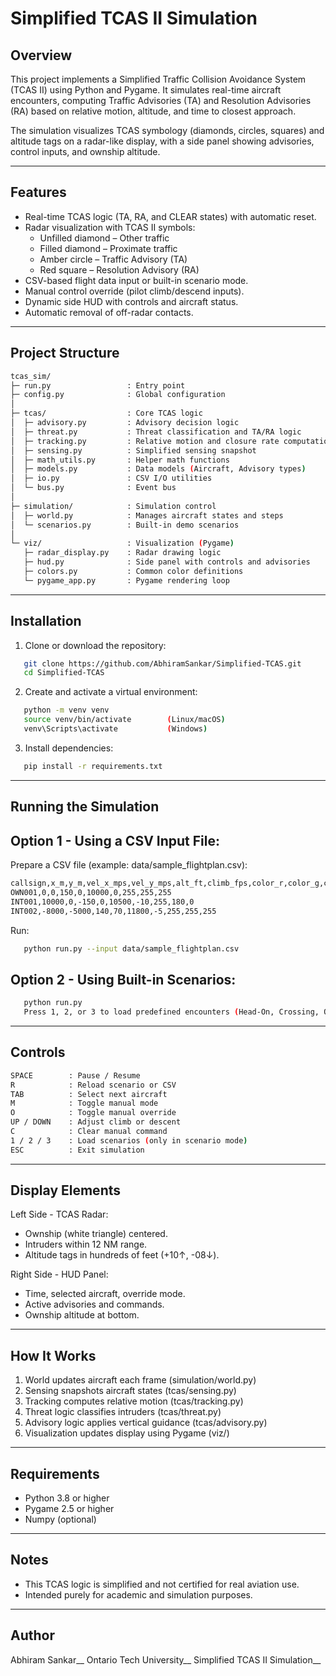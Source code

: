 Simplified TCAS II Simulation
============================================================

Overview
------------------------------------------------------------
This project implements a Simplified Traffic Collision Avoidance System (TCAS II)
using Python and Pygame. It simulates real-time aircraft encounters, computing
Traffic Advisories (TA) and Resolution Advisories (RA) based on relative motion,
altitude, and time to closest approach.

The simulation visualizes TCAS symbology (diamonds, circles, squares) and altitude
tags on a radar-like display, with a side panel showing advisories, control inputs,
and ownship altitude.

------------------------------------------------------------
Features
------------------------------------------------------------
- Real-time TCAS logic (TA, RA, and CLEAR states) with automatic reset.
- Radar visualization with TCAS II symbols:
  * Unfilled diamond – Other traffic
  * Filled diamond – Proximate traffic
  * Amber circle – Traffic Advisory (TA)
  * Red square – Resolution Advisory (RA)
- CSV-based flight data input or built-in scenario mode.
- Manual control override (pilot climb/descend inputs).
- Dynamic side HUD with controls and aircraft status.
- Automatic removal of off-radar contacts.

------------------------------------------------------------
Project Structure
------------------------------------------------------------
```bash
tcas_sim/
├─ run.py                 : Entry point
├─ config.py              : Global configuration
│
├─ tcas/                  : Core TCAS logic
│  ├─ advisory.py         : Advisory decision logic
│  ├─ threat.py           : Threat classification and TA/RA logic
│  ├─ tracking.py         : Relative motion and closure rate computation
│  ├─ sensing.py          : Simplified sensing snapshot
│  ├─ math_utils.py       : Helper math functions
│  ├─ models.py           : Data models (Aircraft, Advisory types)
│  ├─ io.py               : CSV I/O utilities
│  └─ bus.py              : Event bus
│
├─ simulation/            : Simulation control
│  ├─ world.py            : Manages aircraft states and steps
│  └─ scenarios.py        : Built-in demo scenarios
│
└─ viz/                   : Visualization (Pygame)
   ├─ radar_display.py    : Radar drawing logic
   ├─ hud.py              : Side panel with controls and advisories
   ├─ colors.py           : Common color definitions
   └─ pygame_app.py       : Pygame rendering loop
```

------------------------------------------------------------
Installation
------------------------------------------------------------

1. Clone or download the repository:
```bash
   git clone https://github.com/AbhiramSankar/Simplified-TCAS.git
   cd Simplified-TCAS
```

2. Create and activate a virtual environment:
```bash
   python -m venv venv
   source venv/bin/activate        (Linux/macOS)
   venv\Scripts\activate           (Windows)
```

3. Install dependencies:
```bash
   pip install -r requirements.txt
```


------------------------------------------------------------
Running the Simulation
------------------------------------------------------------

Option 1 - Using a CSV Input File:
----------------------------------
Prepare a CSV file (example: data/sample_flightplan.csv):
```bash
callsign,x_m,y_m,vel_x_mps,vel_y_mps,alt_ft,climb_fps,color_r,color_g,color_b
OWN001,0,0,150,0,10000,0,255,255,255
INT001,10000,0,-150,0,10500,-10,255,180,0
INT002,-8000,-5000,140,70,11800,-5,255,255,255
```

Run:
```bash
   python run.py --input data/sample_flightplan.csv
```

Option 2 - Using Built-in Scenarios:
------------------------------------
```bash
   python run.py
   Press 1, 2, or 3 to load predefined encounters (Head-On, Crossing, Overtake).
```

------------------------------------------------------------
Controls
------------------------------------------------------------
```bash
SPACE        : Pause / Resume
R            : Reload scenario or CSV
TAB          : Select next aircraft
M            : Toggle manual mode
O            : Toggle manual override
UP / DOWN    : Adjust climb or descent
C            : Clear manual command
1 / 2 / 3    : Load scenarios (only in scenario mode)
ESC          : Exit simulation
```
------------------------------------------------------------
Display Elements
------------------------------------------------------------
Left Side - TCAS Radar:
- Ownship (white triangle) centered.
- Intruders within 12 NM range.
- Altitude tags in hundreds of feet (+10↑, -08↓).

Right Side - HUD Panel:
- Time, selected aircraft, override mode.
- Active advisories and commands.
- Ownship altitude at bottom.

------------------------------------------------------------
How It Works
------------------------------------------------------------
1. World updates aircraft each frame (simulation/world.py)
2. Sensing snapshots aircraft states (tcas/sensing.py)
3. Tracking computes relative motion (tcas/tracking.py)
4. Threat logic classifies intruders (tcas/threat.py)
5. Advisory logic applies vertical guidance (tcas/advisory.py)
6. Visualization updates display using Pygame (viz/)

------------------------------------------------------------
Requirements
------------------------------------------------------------
- Python 3.8 or higher
- Pygame 2.5 or higher
- Numpy (optional)

------------------------------------------------------------
Notes
------------------------------------------------------------
- This TCAS logic is simplified and not certified for real aviation use.
- Intended purely for academic and simulation purposes.

------------------------------------------------------------
Author
------------------------------------------------------------
Abhiram Sankar__
Ontario Tech University__
Simplified TCAS II Simulation__
